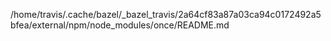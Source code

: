 /home/travis/.cache/bazel/_bazel_travis/2a64cf83a87a03ca94c0172492a5bfea/external/npm/node_modules/once/README.md
